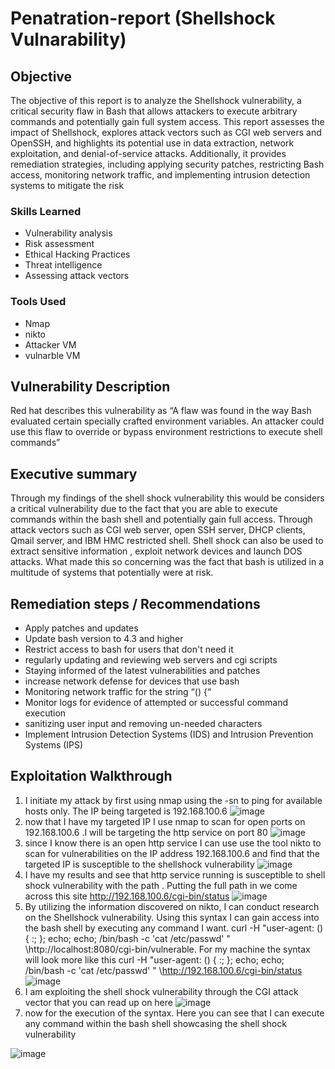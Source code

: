 # Penatration-report (Shellshock Vulnarability)


## Objective
The objective of this report is to analyze the Shellshock vulnerability, a critical security flaw in Bash that allows attackers to execute arbitrary commands and potentially gain full system access. This report assesses the impact of Shellshock, explores attack vectors such as CGI web servers and OpenSSH, and highlights its potential use in data extraction, network exploitation, and denial-of-service attacks. Additionally, it provides remediation strategies, including applying security patches, restricting Bash access, monitoring network traffic, and implementing intrusion detection systems to mitigate the risk
### Skills Learned
- Vulnerability analysis 
- Risk assessment 
- Ethical Hacking Practices
- Threat intelligence
- Assessing attack vectors

### Tools Used

- Nmap
- nikto
- Attacker VM
- vulnarble VM 

## Vulnerability Description
Red hat describes this vulnerability as “A flaw was found in the way Bash evaluated certain specially crafted environment variables. An attacker could use this flaw to override or bypass environment restrictions to execute shell commands” 
## Executive summary
Through my findings of the shell shock vulnerability this would be considers a critical vulnerability due to the fact that you are able to execute commands within the bash shell and potentially gain full access. Through attack vectors such as CGI web server, open SSH server,  DHCP clients, Qmail server, and IBM HMC restricted shell. Shell shock can also be used to extract sensitive information , exploit network devices and launch DOS attacks. What made this so concerning was the fact that bash is utilized in a multitude of systems that potentially were at risk.
## Remediation steps / Recommendations
- Apply patches and updates
- Update bash version to 4.3 and higher
- Restrict access to bash for users that don't need it
- regularly updating and reviewing web servers and cgi scripts  
- Staying informed of the latest vulnerabilities and patches
- increase network defense for devices that use bash
- Monitoring network traffic for the string “() {“
- Monitor logs for evidence of attempted or successful command execution
- sanitizing user input and removing un-needed characters
- Implement Intrusion Detection Systems (IDS) and Intrusion Prevention Systems (IPS)
## Exploitation Walkthrough
1. I initiate my attack by first using nmap using the -sn to ping for available hosts only. The IP being targeted is 192.168.100.6
![image](https://github.com/user-attachments/assets/533abd99-c487-46d8-9c77-86342866af46)
2. now that I have my targeted IP I use nmap to scan for open ports on 192.168.100.6 .I will be targeting the http service on port 80
![image](https://github.com/user-attachments/assets/04112c0d-bbc1-4289-be4f-afb12dae8c9f)
3. since I know there is an open http service I can use use the tool nikto to scan for vulnerabilities on the IP address 192.168.100.6 and find that the targeted IP is susceptible to the shellshock vulnerability
![image](https://github.com/user-attachments/assets/c31c8dec-ac20-442b-98b3-9127d9da4ddb)
4. I have my results and see that http service running is susceptible to shell shock vulnerability with the path . Putting the full path in we come across this site http://192.168.100.6/cgi-bin/status
![image](https://github.com/user-attachments/assets/57c699e9-8c28-4b09-aeb5-72c1a47f33e0)
5. By utilizing the information discovered on nikto, I can conduct research on the Shellshock vulnerability. Using this syntax I can gain access into the bash shell by executing any command I want. curl -H "user-agent: () { :; }; echo; echo; /bin/bash -c 'cat /etc/passwd' " \http://localhost:8080/cgi-bin/vulnerable. For my machine the syntax will look more like this 
curl -H "user-agent: () { :; }; echo; echo; /bin/bash -c 'cat /etc/passwd' " \http://192.168.100.6/cgi-bin/status
![image](https://github.com/user-attachments/assets/9dff3c65-3e61-4589-ae1e-a298819158ed)
6. I am exploiting the shell shock vulnerability through the CGI attack vector that you can read up on here
![image](https://github.com/user-attachments/assets/a3e68ae2-d451-42d8-a6fa-5b3d8700c6df)
7. now for the execution of the syntax. Here you can see that I can execute any command within the bash shell showcasing the shell shock vulnerability

![image](https://github.com/user-attachments/assets/a4b7cabf-839f-442c-a961-41be7375b6fe)












